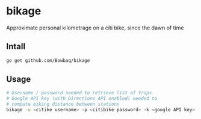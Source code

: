 bikage
======

Approximate personal kilometrage on a citi bike, since the dawn of time

Intall
------

```bash
go get github.com/Bowbaq/bikage
```

Usage
-----

```bash
# Username / password needed to retrieve list of trips
# Google API key (with Directions API enabled) needed to 
# compute biking distance between stations
bikage -u <citike username> -p <citibike password> -k <google API key>
```
